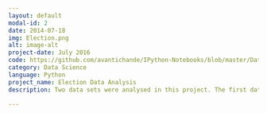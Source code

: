 ```yaml
---
layout: default
modal-id: 2
date: 2014-07-18
img: Election.png
alt: image-alt
project-date: July 2016
code: https://github.com/avantichande/IPython-Notebooks/blob/master/Data%20Project%203%20-%20Election%20Analysis.ipynb
category: Data Science
language: Python
project_name: Election Data Analysis
description: Two data sets were analysed in this project. The first data set will be the results of political polls between Obama and Romney. Analysis involved voter sentiment analysis, how it changed over time and also the effect in the polls from the debates. The project also involved donor dataset analysis. It mainly consisted of donor demographic patterns, the difference of donations between democrats and republicans and to find out a pattern, if any, in the donation amounts. 

---
```

